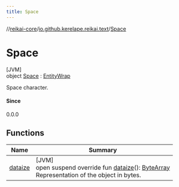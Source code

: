 ```yaml
---
title: Space
---
```

//[reikai-core](../../../index.html)/[io.github.kerelape.reikai.text](../index.html)/[Space](index.html)



# Space



[JVM]\
object [Space](index.html) : [EntityWrap](../../io.github.kerelape.reikai/-entity-wrap/index.html)

Space character.



#### Since



0.0.0



## Functions


| Name | Summary |
|---|---|
| [dataize](../../io.github.kerelape.reikai/-entity/dataize.html) | [JVM]<br>open suspend override fun [dataize](../../io.github.kerelape.reikai/-entity/dataize.html)(): [ByteArray](https://kotlinlang.org/api/latest/jvm/stdlib/kotlin/-byte-array/index.html)<br>Representation of the object in bytes. |

